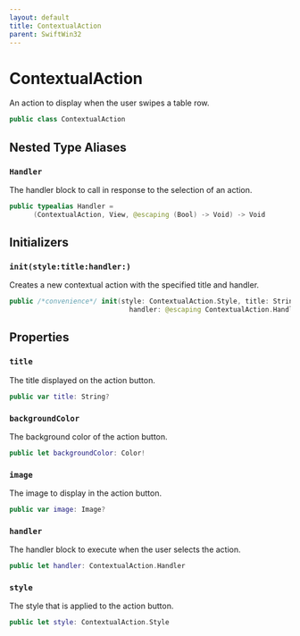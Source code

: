 ```yaml
---
layout: default
title: ContextualAction
parent: SwiftWin32
---
```

# ContextualAction

An action to display when the user swipes a table row.

``` swift
public class ContextualAction 
```

## Nested Type Aliases

### `Handler`

The handler block to call in response to the selection of an action.

``` swift
public typealias Handler =
      (ContextualAction, View, @escaping (Bool) -> Void) -> Void
```

## Initializers

### `init(style:title:handler:)`

Creates a new contextual action with the specified title and handler.

``` swift
public /*convenience*/ init(style: ContextualAction.Style, title: String?,
                              handler: @escaping ContextualAction.Handler) 
```

## Properties

### `title`

The title displayed on the action button.

``` swift
public var title: String?
```

### `backgroundColor`

The background color of the action button.

``` swift
public let backgroundColor: Color!
```

### `image`

The image to display in the action button.

``` swift
public var image: Image?
```

### `handler`

The handler block to execute when the user selects the action.

``` swift
public let handler: ContextualAction.Handler
```

### `style`

The style that is applied to the action button.

``` swift
public let style: ContextualAction.Style
```
